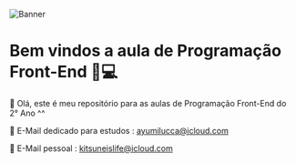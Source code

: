 ![Banner](https://cdn.discordapp.com/attachments/786213920917422130/1073248097045585920/jolyne3.png)
# Bem vindos a aula de Programação Front-End 🤰💻
👋 Olá, este é meu repositório para as aulas de Programação Front-End do 2° Ano ^^


📧 E-Mail dedicado para estudos : ayumilucca@icloud.com 

📧 E-Mail pessoal : kitsuneislife@icloud.com
